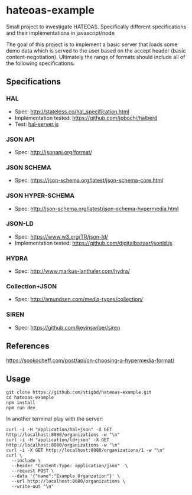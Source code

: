 # hateoas-example

Small project to investigate HATEOAS. Specifically different specifications and their implementations in javascript/node

The goal of this project is to implement a basic server that loads some demo data which is served to the user based on the accept header (basic content-negotiation). Ultimately the range of formats should include all of the following specifications.

## Specifications
### HAL
* Spec: http://stateless.co/hal_specification.html
* Implementation tested: https://github.com/jpbochi/halberd
* Test: [hal-server.js](hal/hal-server.js)

### JSON API
* Spec: http://jsonapi.org/format/

### JSON SCHEMA
* Spec: https://json-schema.org/latest/json-schema-core.html

### JSON HYPER-SCHEMA
* Spec: http://json-schema.org/latest/json-schema-hypermedia.html

### JSON-LD
* Spec: https://www.w3.org/TR/json-ld/
* Implementation tested: https://github.com/digitalbazaar/jsonld.js

### HYDRA
* Spec: http://www.markus-lanthaler.com/hydra/

### Collection+JSON
* Spec: http://amundsen.com/media-types/collection/

### SIREN
* Spec: https://github.com/kevinswiber/siren

## References
https://sookocheff.com/post/api/on-choosing-a-hypermedia-format/

## Usage
```
git clone https://github.com/stigbd/hateoas-example.git
cd hateoas-example
npm install
npm run dev
```
In another terminal play with the server:
```
curl -i -H "application/hal+json" -X GET http://localhost:8080/organizations -w "\n"
curl -i -H "application/ld+json" -X GET http://localhost:8080/organizations -w "\n"
curl -i -X GET http://localhost:8080/organizations/1 -w "\n"
curl \
  --include \
  --header "Content-Type: application/json"  \
  --request POST \
  --data '{"name":"Example Organzation"}' \
  --url http://localhost:8080/organizations \
  --write-out "\n"
```
